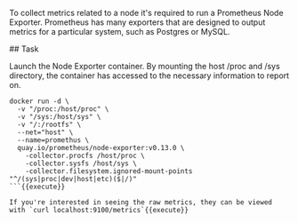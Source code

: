 To collect metrics related to a node it's required to run a Prometheus Node Exporter. Prometheus has many exporters that are designed to output metrics for a particular system, such as Postgres or MySQL.

## Task

Launch the Node Exporter container. By mounting the host /proc and /sys directory, the container has accessed to the necessary information to report on.

```
docker run -d \
  -v "/proc:/host/proc" \
  -v "/sys:/host/sys" \
  -v "/:/rootfs" \
  --net="host" \
  --name=promethus \
  quay.io/prometheus/node-exporter:v0.13.0 \
    -collector.procfs /host/proc \
    -collector.sysfs /host/sys \
    -collector.filesystem.ignored-mount-points "^/(sys|proc|dev|host|etc)($|/)"
```{{execute}}

If you're interested in seeing the raw metrics, they can be viewed with `curl localhost:9100/metrics`{{execute}}
